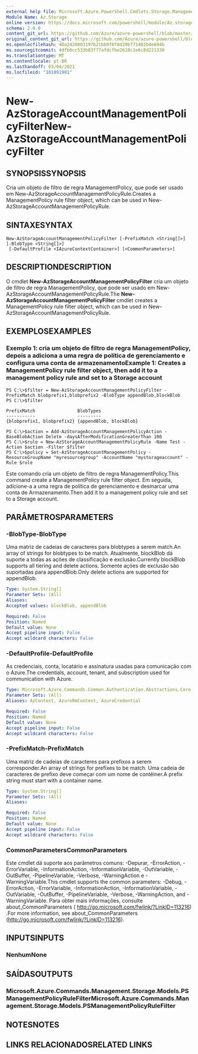 ```yaml
---
external help file: Microsoft.Azure.PowerShell.Cmdlets.Storage.Management.dll-Help.xml
Module Name: Az.Storage
online version: https://docs.microsoft.com/powershell/module/Az.storage/new-Azstorageaccountmanagementpolicyfilter
schema: 2.0.0
content_git_url: https://github.com/Azure/azure-powershell/blob/master/src/Storage/Storage.Management/help/New-AzStorageAccountManagementPolicyFilter.md
original_content_git_url: https://github.com/Azure/azure-powershell/blob/master/src/Storage/Storage.Management/help/New-AzStorageAccountManagementPolicyFilter.md
ms.openlocfilehash: 40a2420803197b21bb9f0f8d20b771482b4e694b
ms.sourcegitcommit: 4dfb0cc533b83f77afdcfbe2618c1e6c8d221330
ms.translationtype: MT
ms.contentlocale: pt-BR
ms.lasthandoff: 03/04/2021
ms.locfileid: "101891981"
---
```

# <span data-ttu-id="c8819-101">New-AzStorageAccountManagementPolicyFilter</span><span class="sxs-lookup"><span data-stu-id="c8819-101">New-AzStorageAccountManagementPolicyFilter</span></span>

## <span data-ttu-id="c8819-102">SYNOPSIS</span><span class="sxs-lookup"><span data-stu-id="c8819-102">SYNOPSIS</span></span>
<span data-ttu-id="c8819-103">Cria um objeto de filtro de regra ManagementPolicy, que pode ser usado em New-AzStorageAccountManagementPolicyRule.</span><span class="sxs-lookup"><span data-stu-id="c8819-103">Creates a ManagementPolicy rule filter object, which can be used in New-AzStorageAccountManagementPolicyRule.</span></span>

## <span data-ttu-id="c8819-104">SINTAXE</span><span class="sxs-lookup"><span data-stu-id="c8819-104">SYNTAX</span></span>

```
New-AzStorageAccountManagementPolicyFilter [-PrefixMatch <String[]>] [-BlobType <String[]>]
 [-DefaultProfile <IAzureContextContainer>] [<CommonParameters>]
```

## <span data-ttu-id="c8819-105">DESCRIPTION</span><span class="sxs-lookup"><span data-stu-id="c8819-105">DESCRIPTION</span></span>
<span data-ttu-id="c8819-106">O cmdlet **New-AzStorageAccountManagementPolicyFilter** cria um objeto de filtro de regra ManagementPolicy, que pode ser usado em New-AzStorageAccountManagementPolicyRule.</span><span class="sxs-lookup"><span data-stu-id="c8819-106">The **New-AzStorageAccountManagementPolicyFilter** cmdlet creates a ManagementPolicy rule filter object, which can be used in New-AzStorageAccountManagementPolicyRule.</span></span>

## <span data-ttu-id="c8819-107">EXEMPLOS</span><span class="sxs-lookup"><span data-stu-id="c8819-107">EXAMPLES</span></span>

### <span data-ttu-id="c8819-108">Exemplo 1: cria um objeto de filtro de regra ManagementPolicy, depois a adiciona a uma regra de política de gerenciamento e configura uma conta de armazenamento</span><span class="sxs-lookup"><span data-stu-id="c8819-108">Example 1: Creates a ManagementPolicy rule filter object, then add it to a management policy rule and set to a Storage account</span></span>
```
PS C:\>$filter = New-AzStorageAccountManagementPolicyFilter -PrefixMatch blobprefix1,blobprefix2 -BlobType appendBlob,blockBlob
PS C:\>$filter 

PrefixMatch                BlobTypes  
-----------                ---------  
{blobprefix1, blobprefix2} {appendBlob, blockBlob}

PS C:\>$action = Add-AzStorageAccountManagementPolicyAction -BaseBlobAction Delete -daysAfterModificationGreaterThan 100
PS C:\>$rule = New-AzStorageAccountManagementPolicyRule -Name Test -Action $action -Filter $filter
PS C:\>$policy = Set-AzStorageAccountManagementPolicy -ResourceGroupName "myresourcegroup" -AccountName "mystorageaccount" -Rule $rule
```

<span data-ttu-id="c8819-109">Este comando cria um objeto de filtro de regra ManagementPolicy.</span><span class="sxs-lookup"><span data-stu-id="c8819-109">This command create a ManagementPolicy rule filter object.</span></span> <span data-ttu-id="c8819-110">Em seguida, adicione-a a uma regra de política de gerenciamento e desmarcar uma conta de Armazenamento.</span><span class="sxs-lookup"><span data-stu-id="c8819-110">Then add it to a management policy rule and set to a Storage account.</span></span>

## <span data-ttu-id="c8819-111">PARÂMETROS</span><span class="sxs-lookup"><span data-stu-id="c8819-111">PARAMETERS</span></span>

### <span data-ttu-id="c8819-112">-BlobType</span><span class="sxs-lookup"><span data-stu-id="c8819-112">-BlobType</span></span>
<span data-ttu-id="c8819-113">Uma matriz de cadeias de caracteres para blobtypes a serem match.</span><span class="sxs-lookup"><span data-stu-id="c8819-113">An array of strings for blobtypes to be match.</span></span> <span data-ttu-id="c8819-114">Atualmente, blockBlob dá suporte a todas as ações de classificação e exclusão.</span><span class="sxs-lookup"><span data-stu-id="c8819-114">Currently blockBlob supports all tiering and delete actions.</span></span> <span data-ttu-id="c8819-115">Somente ações de exclusão são suportadas para appendBlob.</span><span class="sxs-lookup"><span data-stu-id="c8819-115">Only delete actions are supported for appendBlob.</span></span>

```yaml
Type: System.String[]
Parameter Sets: (All)
Aliases:
Accepted values: blockBlob, appendBlob

Required: False
Position: Named
Default value: None
Accept pipeline input: False
Accept wildcard characters: False
```

### <span data-ttu-id="c8819-116">-DefaultProfile</span><span class="sxs-lookup"><span data-stu-id="c8819-116">-DefaultProfile</span></span>
<span data-ttu-id="c8819-117">As credenciais, conta, locatário e assinatura usadas para comunicação com o Azure.</span><span class="sxs-lookup"><span data-stu-id="c8819-117">The credentials, account, tenant, and subscription used for communication with Azure.</span></span>

```yaml
Type: Microsoft.Azure.Commands.Common.Authentication.Abstractions.Core.IAzureContextContainer
Parameter Sets: (All)
Aliases: AzContext, AzureRmContext, AzureCredential

Required: False
Position: Named
Default value: None
Accept pipeline input: False
Accept wildcard characters: False
```

### <span data-ttu-id="c8819-118">-PrefixMatch</span><span class="sxs-lookup"><span data-stu-id="c8819-118">-PrefixMatch</span></span>
<span data-ttu-id="c8819-119">Uma matriz de cadeias de caracteres para prefixos a serem corresponder.</span><span class="sxs-lookup"><span data-stu-id="c8819-119">An array of strings for prefixes to be match.</span></span>
<span data-ttu-id="c8819-120">Uma cadeia de caracteres de prefixo deve começar com um nome de contêiner.</span><span class="sxs-lookup"><span data-stu-id="c8819-120">A prefix string must start with a container name.</span></span>

```yaml
Type: System.String[]
Parameter Sets: (All)
Aliases:

Required: False
Position: Named
Default value: None
Accept pipeline input: False
Accept wildcard characters: False
```

### <span data-ttu-id="c8819-121">CommonParameters</span><span class="sxs-lookup"><span data-stu-id="c8819-121">CommonParameters</span></span>
<span data-ttu-id="c8819-122">Este cmdlet dá suporte aos parâmetros comuns: -Depurar, -ErrorAction, -ErrorVariable, -InformationAction, -InformationVariable, -OutVariable, -OutBuffer, -PipelineVariable, -Verbose, -WarningAction e -WarningVariable.</span><span class="sxs-lookup"><span data-stu-id="c8819-122">This cmdlet supports the common parameters: -Debug, -ErrorAction, -ErrorVariable, -InformationAction, -InformationVariable, -OutVariable, -OutBuffer, -PipelineVariable, -Verbose, -WarningAction, and -WarningVariable.</span></span> <span data-ttu-id="c8819-123">Para obter mais informações, consulte about_CommonParameters ( http://go.microsoft.com/fwlink/?LinkID=113216) .</span><span class="sxs-lookup"><span data-stu-id="c8819-123">For more information, see about_CommonParameters (http://go.microsoft.com/fwlink/?LinkID=113216).</span></span>

## <span data-ttu-id="c8819-124">INPUTS</span><span class="sxs-lookup"><span data-stu-id="c8819-124">INPUTS</span></span>

### <span data-ttu-id="c8819-125">Nenhum</span><span class="sxs-lookup"><span data-stu-id="c8819-125">None</span></span>

## <span data-ttu-id="c8819-126">SAÍDAS</span><span class="sxs-lookup"><span data-stu-id="c8819-126">OUTPUTS</span></span>

### <span data-ttu-id="c8819-127">Microsoft.Azure.Commands.Management.Storage.Models.PSManagementPolicyRuleFilter</span><span class="sxs-lookup"><span data-stu-id="c8819-127">Microsoft.Azure.Commands.Management.Storage.Models.PSManagementPolicyRuleFilter</span></span>

## <span data-ttu-id="c8819-128">NOTES</span><span class="sxs-lookup"><span data-stu-id="c8819-128">NOTES</span></span>

## <span data-ttu-id="c8819-129">LINKS RELACIONADOS</span><span class="sxs-lookup"><span data-stu-id="c8819-129">RELATED LINKS</span></span>
